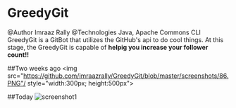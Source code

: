 # GreedyGit
@Author Imraaz Rally
@Technologies Java, Apache Commons CLI
GreedyGit is a GitBot that utilizes the GitHub's api to do cool things. 
At this stage, the GreedyGit is capable of **helpig you increase your follower count!!**

##Two weeks ago 
<img src="https://github.com/imraazrally/GreedyGit/blob/master/screenshots/86.PNG"/ style="width:300px; height:500px">

##Today 
![screenshot1](https://github.com/imraazrally/GreedyGit/blob/master/screenshots/125.PNG) 

